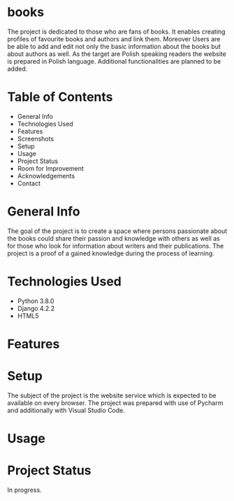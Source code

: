 # books
The project is dedicated to those who are fans of books. It enables creating profiles of favourite books and authors and link them. Moreover  Users are be able to add and edit not only the basic information about the books but about authors as well.  As the target are Polish speaking readers the website is prepared in Polish language. Additional functionalities are planned to be added.
# Table of Contents
* General Info
* Technologies Used
* Features
* Screenshots
* Setup
* Usage
* Project Status
* Room for Improvement
* Acknowledgements
* Contact
# General Info
The goal of the project is to create a space where persons passionate about the books could share their passion and knowledge with others as well as for those who look for information about writers and their publications. 
The project is a proof of a gained knowledge during the process of learning. 
# Technologies Used
* Python 3.8.0
* Django 4.2.2
* HTML5
# Features
# Setup
The subject of the project is the website service which is expected to be available on every browser. The project was prepared with use of Pycharm and additionally with Visual Studio Code.
# Usage

# Project Status
In progress.
